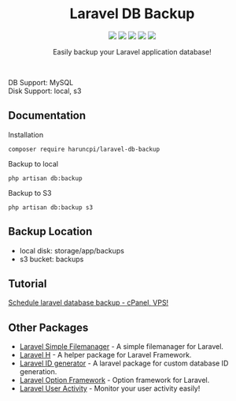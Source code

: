 <h1 align="center">Laravel DB Backup</h1>
<p align="center"><a href="https://packagist.org/packages/haruncpi/laravel-db-backup"><img src="https://badgen.net/packagist/v/haruncpi/laravel-db-backup" /></a>
    <a href="https://creativecommons.org/licenses/by/4.0/"><img src="https://badgen.net/badge/licence/CC BY 4.0/23BCCB" /></a>
     <a href=""><img src="https://badgen.net/packagist/dt/haruncpi/laravel-db-backup"/></a>
    <a href="https://twitter.com/laravelarticle"><img src="https://badgen.net/badge/twitter/@laravelarticle/1DA1F2?icon&label" /></a>
    <a href="https://facebook.com/laravelarticle"><img src="https://badgen.net/badge/facebook/laravelarticle/3b5998"/></a>
</p>

<p align="center">Easily backup your Laravel application database!</p>

<br>
<p>DB Support: MySQL<br>
Disk Support: local, s3</p>

## Documentation
Installation
```
composer require haruncpi/laravel-db-backup
```

Backup to local
```
php artisan db:backup
```
Backup to S3
```
php artisan db:backup s3
```

## Backup Location
- local disk: storage/app/backups
- s3 bucket: backups

## Tutorial
[Schedule laravel database backup - cPanel, VPS!](https://laravelarticle.com/laravel-database-backup-tutorial)

## Other Packages
- [Laravel Simple Filemanager](https://github.com/haruncpi/laravel-simple-filemanager) - A simple filemanager for Laravel.
- [Laravel H](https://github.com/haruncpi/laravel-h) - A helper package for Laravel Framework.
- [Laravel ID generator](https://github.com/haruncpi/laravel-id-generator) - A laravel package for custom database ID generation.
- [Laravel Option Framework](https://github.com/haruncpi/laravel-option-framework) - Option framework for Laravel.
- [Laravel User Activity](https://github.com/haruncpi/laravel-user-activity) - Monitor your user activity easily! 
